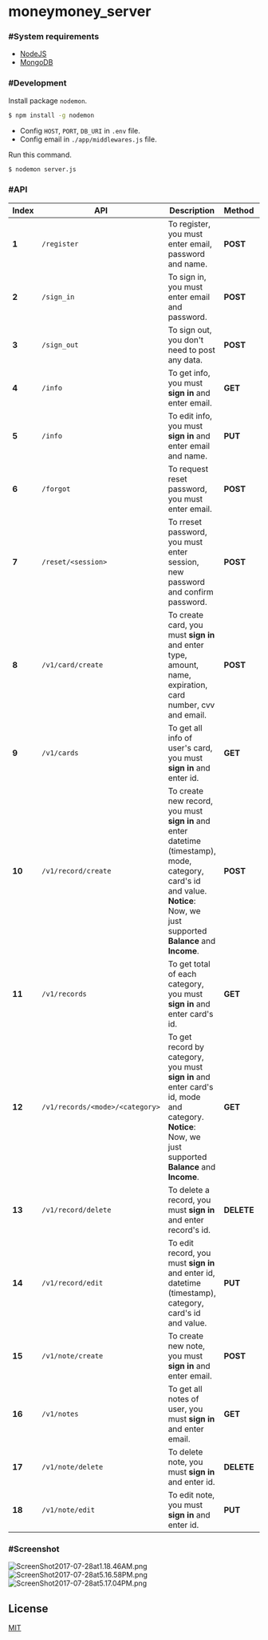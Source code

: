 # moneymoney_server

### #System requirements
  - [NodeJS](https://nodejs.org/en/)
  - [MongoDB](https://www.mongodb.com)
  
### #Development
Install package `nodemon`.
```sh
$ npm install -g nodemon
```
  - Config `HOST`, `PORT`, `DB_URI` in `.env` file.
  - Config email in `./app/middlewares.js` file.  

Run this command.
```sh
$ nodemon server.js
```

### #API
Index | API | Description | Method | Params | Types
------|-----|-------------|--------|--------|-------
**1** | `/register` | To register, you must enter email, password and name. | **POST** | `email`, `password`, `name` | String, String, String
**2** | `/sign_in` | To sign in, you must enter email and password. | **POST** | `email`, `password` | String, String
**3** | `/sign_out` | To sign out, you don't need to post any data. | **POST** | |
**4** | `/info` | To get info, you must **sign in** and enter email. | **GET** | `email` | String
**5** | `/info` | To edit info, you must **sign in** and enter email and name. | **PUT** | `email`, `name` | String, String
**6** | `/forgot` | To request reset password, you must enter email. | **POST** | `email` | String
**7** | `/reset/<session>` | To rreset password, you must enter session, new password and confirm password. | **POST** | `session`, `newPassword`, `confirmPassword` | String, String, String
**8** | `/v1/card/create` | To create card,  you must **sign in** and enter type, amount, name, expiration, card number, cvv and email. | **POST** | `type`, `amount`, `name`, `exp`, `number`, `cvv`, `email` | String, Number, String, Number, Number, Number, String
**9** | `/v1/cards` | To get all info of user's card, you must **sign in** and enter id. | **GET** | `id` | String
**10** | `/v1/record/create` | To create new record, you must **sign in** and enter datetime (timestamp), mode, category, card's id and value. **Notice**: Now, we just supported **Balance** and **Income**. | **POST** | `datetime`, `mode`, `category`, `card`, `value`, `note`, `picture` | Number, String, String, String, Number, String, String
**11** | `/v1/records` | To get total of each category, you must **sign in** and enter card's id. | **GET** | `id` | String
**12** | `/v1/records/<mode>/<category>` | To get record by category, you must **sign in** and enter card's id, mode and category. **Notice**: Now, we just supported **Balance** and **Income**. | **GET** | `id`, `mode`, `category` | String, String
**13** | `/v1/record/delete` | To delete a record, you must **sign in** and enter record's id. | **DELETE** | `id` | String
**14** | `/v1/record/edit` | To edit record, you must **sign in** and enter id, datetime (timestamp), category, card's id and value. | **PUT** | `id`, `datetime`, `category`, `card`, `value`, `note`, `picture` | Number, String, String, Number, String, String
**15** | `/v1/note/create` | To create new note, you must **sign in** and enter email. | **POST** | `email`, `title`, `content` | String, String, String
**16** | `/v1/notes` | To get all notes of user, you must **sign in** and enter email. | **GET** | `email` | String
**17** | `/v1/note/delete` | To delete note, you must **sign in** and enter id. | **DELETE** | `id` | String
**18** | `/v1/note/edit` | To edit note, you must **sign in** and enter id. | **PUT** | `id`, `title`, `content` | String, String, String

### #Screenshot
![ScreenShot2017-07-28at1.18.46AM.png](http://sv1.upsieutoc.com/2017/07/28/ScreenShot2017-07-28at1.18.46AM.png)   
![ScreenShot2017-07-28at5.16.58PM.png](http://sv1.upsieutoc.com/2017/07/28/ScreenShot2017-07-28at5.16.58PM.png)  
![ScreenShot2017-07-28at5.17.04PM.png](http://sv1.upsieutoc.com/2017/07/28/ScreenShot2017-07-28at5.17.04PM.png)

## License
[MIT](https://github.com/htdangkhoa/moneymoney_server/blob/master/LICENSE)
